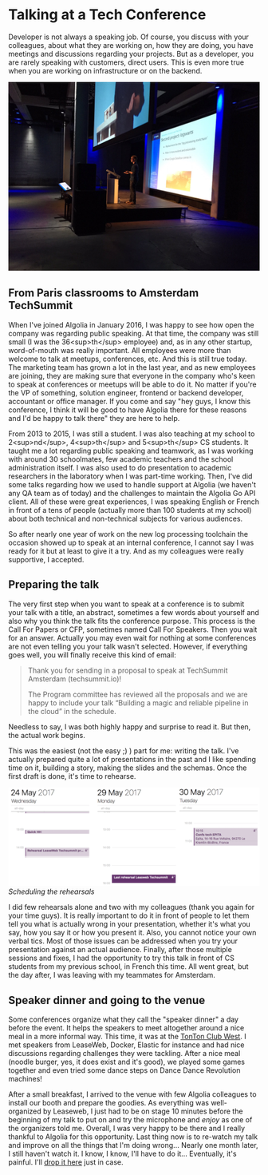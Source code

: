 # Talking at a Tech Conference

Developer is not always a speaking job. Of course, you discuss with your
colleagues, about what they are working on, how they are doing, you have
meetings and discussions regarding your projects. But as a developer, you are
rarely speaking with customers, direct users. This is even more true when
you are working on infrastructure or on the backend.

![](assets/on-stage.jpg)

## From Paris classrooms to Amsterdam TechSummit

When I've joined Algolia in January 2016, I was happy to see how open the
company was regarding public speaking. At that time, the company was still
small (I was the 36\<sup\>th\</sup\> employee) and, as in any other startup,
word-of-mouth was really important. All employees were more than welcome to
talk at meetups, conferences, etc. And this is still true today. The marketing
team has grown a lot in the last year, and as new employees are joining, they
are making sure that everyone in the company who's keen to speak at conferences
or meetups will be able to do it. No matter if you're the VP of something,
solution engineer, frontend or backend developer, accountant or office
manager. If you come and say "hey guys, I know this conference, I think it will
be good to have Algolia there for these reasons and I'd be happy to talk there"
they are here to help.

From 2013 to 2015, I was still a student. I was also teaching at my school to
2\<sup\>nd\</sup\>, 4\<sup\>th\</sup\> and 5\<sup\>th\</sup\> CS students. It taught me a
lot regarding public speaking and teamwork, as I was working with around 30
schoolmates, few academic teachers and the school administration itself. I was
also used to do presentation to academic researchers in the laboratory when I
was part-time working. Then, I've did some talks regarding how we used to
handle support at Algolia (we haven't any QA team as of today) and the
challenges to maintain the Algolia Go API client. All of these were great
experiences, I was speaking English or French in front of a tens of people
(actually more than 100 students at my school) about both technical and
non-technical subjects for various audiences.

So after nearly one year of work on the new log processing toolchain the
occasion showed up to speak at an internal conference, I cannot say I was
ready for it but at least to give it a try. And as my colleagues were really
supportive, I accepted.

## Preparing the talk

The very first step when you want to speak at a conference is to submit your
talk with a title, an abstract, sometimes a few words about yourself and also
why you think the talk fits the conference purpose. This process is the Call
For Papers or CFP, sometimes named Call For Speakers. Then you wait for an
answer. Actually you may even wait for nothing at some conferences are not even
telling you your talk wasn't selected. However, if everything goes well, you
will finally receive this kind of email:

> Thank you for sending in a proposal to speak at TechSummit Amsterdam
> (techsummit.io)!
>
> The Program committee has reviewed all the proposals and we are happy to
> include your talk “Building a magic and reliable pipeline in the cloud” in
> the schedule.

Needless to say, I was both highly happy and surprise to read it. But then, the
actual work begins.

This was the easiest (not the easy ;) ) part for me: writing the talk. I've
actually prepared quite a lot of presentations in the past and I like spending
time on it, building a story, making the slides and the schemas. Once the first
draft is done, it's time to rehearse.

![](assets/rehearsal-calendar.png)
*Scheduling the rehearsals*

I did few rehearsals alone and two with my colleagues (thank you again for your
time guys). It is really important to do it in front of people to let them tell
you what is actually wrong in your presentation, whether it's what you say, how
you say it or how you present it. Also, you cannot notice your own verbal tics.
Most of those issues can be addressed when you try your presentation against an
actual audience. Finally, after those multiple sessions and fixes, I had the
opportunity to try this talk in front of CS students from my previous school,
in French this time. All went great, but the day after, I was leaving with my
teammates for Amsterdam.

## Speaker dinner and going to the venue

Some conferences organize what they call the "speaker dinner" a day before the
event. It helps the speakers to meet altogether around a nice meal in a more
informal way. This time, it was at the [TonTon Club West](https://tontonclub.nl/).
I met speakers from LeaseWeb, Docker, Elastic for instance and had nice
discussions regarding challenges they were tackling. After a nice meal (noodle
burger, yes, it does exist and it's good), we played some games together and
even tried some dance steps on Dance Dance Revolution machines!

After a small breakfast, I arrived to the venue with few Algolia colleagues to
install our booth and prepare the goodies. As everything was well-organized by
Leaseweb, I just had to be on stage 10 minutes before the beginning of my talk
to put on and try the microphone and *enjoy* as one of the organizers told me.
Overall, I was very happy to be there and I really thankful to Algolia for this
opportunity. Last thing now is to re-watch my talk and improve on all the
things that I'm doing wrong... Nearly one month later, I still haven't watch
it. I know, I know, I'll have to do it... Eventually, it's painful. I'll
[drop it here](https://www.youtube.com/watch?v=Y7qypy633dw) just in case.

